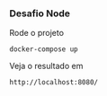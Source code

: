 ### Desafio Node

Rode o projeto

    docker-compose up

Veja o resultado em

    http://localhost:8080/
